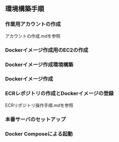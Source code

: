 ## 環境構築手順

### 作業用アカウントの作成
アカウントの作成.mdを参照

### Dockerイメージ作成用のEC2の作成

### Dockerイメージ作成環境構築

### Dockerイメージ作成

### ECRレポジトリの作成とDockerイメージの登録
ECRリポジトリ操作手順.mdを参照

### 本番サーバのセットアップ

### Docker Composeによる起動
